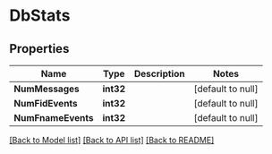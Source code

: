 # DbStats

## Properties
Name | Type | Description | Notes
------------ | ------------- | ------------- | -------------
**NumMessages** | **int32** |  | [default to null]
**NumFidEvents** | **int32** |  | [default to null]
**NumFnameEvents** | **int32** |  | [default to null]

[[Back to Model list]](../README.md#documentation-for-models) [[Back to API list]](../README.md#documentation-for-api-endpoints) [[Back to README]](../README.md)

